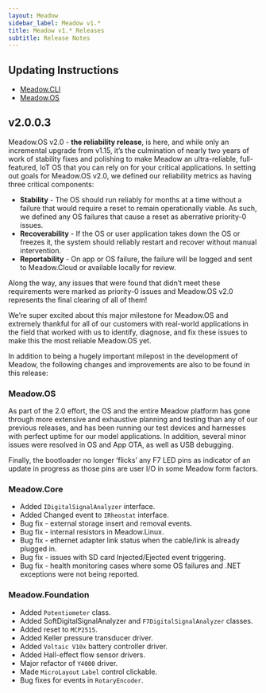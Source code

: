 ```yaml
---
layout: Meadow
sidebar_label: Meadow v1.*
title: Meadow v1.* Releases
subtitle: Release Notes
---
```


## Updating Instructions

* [Meadow.CLI](/Meadow/Meadow_Tools/Meadow_CLI/)
* [Meadow.OS](/Meadow/Getting_Started/Deploying_Meadow%2EOS/)

## v2.0.0.3

Meadow.OS v2.0 - **the reliability release**, is here, and while only an incremental upgrade from v1.15, it’s the culmination of nearly two years of work of stability fixes and polishing to make Meadow an ultra-reliable, full-featured, IoT OS that you can rely on for your critical applications. In setting out goals for Meadow.OS v2.0, we defined our reliability metrics as having three critical components:

* **Stability** - The OS should run reliably for months at a time without a failure that would require a reset to remain operationally viable. As such, we defined any OS failures that cause a reset as aberrative priority-0 issues.
* **Recoverability** - If the OS or user application takes down the OS or freezes it, the system should reliably restart and recover without manual intervention.
* **Reportability** - On app or OS failure, the failure will be logged and sent to Meadow.Cloud or available locally for review.


Along the way, any issues that were found that didn’t meet these requirements were marked as priority-0 issues and Meadow.OS v2.0 represents the final clearing of all of them!

We’re super excited about this major milestone for Meadow.OS and extremely thankful for all of our customers with real-world applications in the field that worked with us to identify, diagnose, and fix these issues to make this the most reliable Meadow.OS yet.

In addition to being a hugely important milepost in the development of Meadow, the following changes and improvements are also to be found in this release:


### Meadow.OS

As part of the 2.0 effort, the OS and the entire Meadow platform has gone through more extensive and exhaustive planning and testing than any of our previous releases, and has been running our test devices and harnesses with perfect uptime for our model applications. In addition, several minor issues were resolved in OS and App OTA, as well as USB debugging.

Finally, the bootloader no longer ‘flicks’ any F7 LED pins as indicator of an update in progress as those pins are user I/O in some Meadow form factors. 


### Meadow.Core

* Added `IDigitalSignalAnalyzer` interface.
* Added Changed event to `IRheostat` interface.
* Bug fix - external storage insert and removal events.
* Bug fix - internal resistors in Meadow.Linux.
* Bug fix - ethernet adapter link status when the cable/link is already plugged in.
* Bug fix - issues with SD card Injected/Ejected event triggering.
* Bug fix - health monitoring cases where some OS failures and .NET exceptions were not being reported.


### Meadow.Foundation

* Added `Potentiometer` class.
* Added SoftDigitalSignalAnalyzer and `F7DigitalSignalAnalyzer` classes.
* Added reset to `MCP2515`.
* Added Keller pressure transducer driver.
* Added `Voltaic V10x` battery controller driver.
* Added Hall-effect flow sensor drivers.
* Major refactor of `Y4000` driver.
* Made `MicroLayout` `Label` control clickable.
* Bug fixes for events in `RotaryEncoder`.

